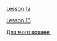 [Lesson 12](https://avokado-hub.github.io/Second/src/ "Less Project")


[Lesson 16](https://avokado-hub.github.io/Adaptive/src/ "Adaptive project")


[Для мого кошеня](https://avokado-hub.github.io/Valentine`sDay)
